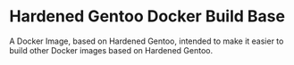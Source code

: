 # Hardened Gentoo Docker Build Base

A Docker Image, based on Hardened Gentoo, intended to make it easier to build other Docker images based on Hardened Gentoo.
